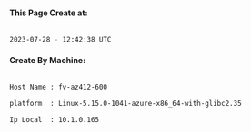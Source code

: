 
   
#### This Page Create at:

```bash

2023-07-28 - 12:42:38 UTC

```

#### Create By Machine:

```bash

Host Name : fv-az412-600

platform  : Linux-5.15.0-1041-azure-x86_64-with-glibc2.35

Ip Local  : 10.1.0.165

```

